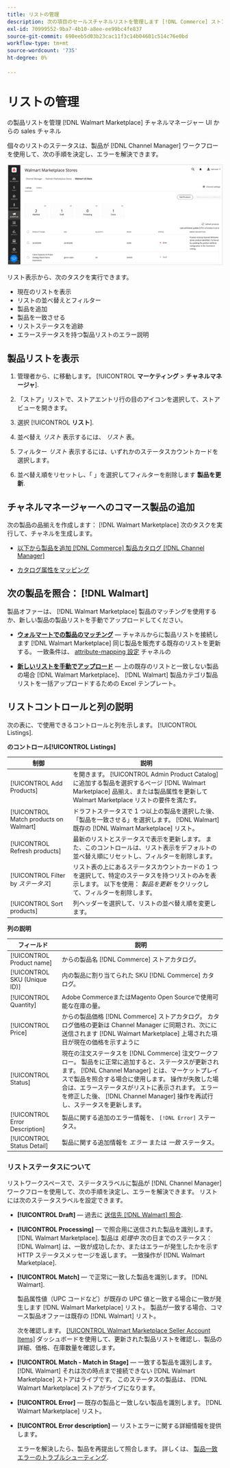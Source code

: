 ```yaml
---
title: リストの管理
description: 次の項目のセールスチャネルリストを管理します [!DNL Commerce] ストアを Channel Manager(Adobe CommerceとMagento Open Source) で保存します。
exl-id: 70999552-9ba7-4b10-a8ee-ee99bc4fe837
source-git-commit: 690eeb5d03b23cac11f3c14b04601c514c76e0bd
workflow-type: tm+mt
source-wordcount: '735'
ht-degree: 0%

---
```


# リストの管理

の製品リストを管理 [!DNL Walmart Marketplace] チャネルマネージャー UI からの sales チャネル

個々のリストのステータスは、製品が [!DNL Channel Manager] ワークフローを使用して、次の手順を決定し、エラーを解決できます。

![接続されたセールスチャネルのリストページ](assets/listings-dashboard-view.png)

リスト表示から、次のタスクを実行できます。

* 現在のリストを表示
* リストの並べ替えとフィルター
* 製品を追加
* 製品を一致させる
* リストステータスを追跡
* エラーステータスを持つ製品リストのエラー説明

## 製品リストを表示

1. 管理者から、に移動します。 [!UICONTROL **マーケティング** > **チャネルマネージャ**].

1. 「ストア」リストで、ストアエントリ行の目のアイコンを選択して、ストアビューを開きます。

1. 選択 [!UICONTROL **リスト**].

1. 並べ替え *リスト* 表示するには、 *リスト* 表。

1. フィルター *リスト* 表示するには、いずれかのステータスカウントカードを選択します。

1. 並べ替え順をリセットし、「 」を選択してフィルターを削除します **製品を更新**.

## チャネルマネージャーへのコマース製品の追加

次の製品の品揃えを作成します： [!DNL Walmart Marketplace] 次のタスクを実行して、チャネルを生成します。

* [以下から製品を追加 [!DNL Commerce] 製品カタログ [!DNL Channel Manager]](add-products-to-channel-store.md)

* [カタログ属性をマッピング](map-catalog-attributes.md#configure-product-attribute-settings)

## 次の製品を照合： [!DNL Walmart]

製品オファーは、 [!DNL Walmart Marketplace] 製品のマッチングを使用するか、新しい製品の製品リストを手動でアップロードしてください。

* **[ウォルマートでの製品のマッチング](connect-listings-to-marketplace.md)** — チャネルからに製品リストを接続します [!DNL Walmart Marketplace] 同じ製品を販売する既存のリストを更新する。 一致条件は、 [attribute-mapping 設定](map-catalog-attributes.md) チャネルの

* **[新しいリストを手動でアップロード](connect-listings-to-marketplace.md#upload-new-product-listings)** — 上の既存のリストと一致しない製品の場合 [!DNL Walmart Marketplace]、 [!DNL Walmart] 製品カテゴリ製品リストを一括アップロードするための Excel テンプレート。

## リストコントロールと列の説明

次の表に、で使用できるコントロールと列を示します。 [!UICONTROL Listings].

**のコントロール[!UICONTROL Listings]**

| **制御** | **説明** |
|----------------------------------------|--------------------------------------------------------------------------------------------------------------------------------------------------------------------------------------------------------------|
| [!UICONTROL Add Products] | を開きます。 [!UICONTROL Admin Product Catalog] に追加する製品を選択するページ [!DNL Walmart Marketplace] 品揃え、または製品属性を更新して Walmart Marketplace リストの要件を満たす。 |
| [!UICONTROL Match products on Walmart] | ドラフトステータスで 1 つ以上の製品を選択した後、「製品を一致させる」を選択します。 [!DNL Walmart] 既存の [!DNL Walmart Marketplace] リスト。 |
| [!UICONTROL Refresh products] | 最新のリストとステータスで表示を更新します。 また、このコントロールは、リスト表示をデフォルトの並べ替え順にリセットし、フィルターを削除します。 |
| [!UICONTROL Filter by *ステータス*] | リスト表の上にあるステータスカウントカードの 1 つを選択して、特定のステータスを持つリストのみを表示します。 以下を使用： *製品を更新* をクリックして、フィルターを削除します。 |
| [!UICONTROL Sort products] | 列ヘッダーを選択して、リストの並べ替え順を変更します。 |


**列の説明**

| **フィールド** | **説明** |
|--------------------------------|-------------------------------------------------------------------------------------------------------------------------------------------------------------------------------------------------------------------------------------------------------------------------------------------------------------------------------------------------------------------|
| [!UICONTROL Product name] | からの製品名 [!DNL Commerce] ストアカタログ。 |
| [!UICONTROL SKU (Unique ID)] | 内の製品に割り当てられた SKU [!DNL Commerce] カタログ。 |
| [!UICONTROL  Quantity] | Adobe CommerceまたはMagento Open Sourceで使用可能な在庫の量。 |
| [!UICONTROL Price] | からの製品価格 [!DNL Commerce] ストアカタログ。 カタログ価格の更新は Channel Manager に同期され、次にに送信されます [!DNL Walmart Marketplace]  上場された項目が現在の価格を示すように |
| [!UICONTROL Status] | 現在の注文ステータスを [!DNL Commerce] 注文ワークフロー。 製品をに正常に追加すると、ステータスが更新されます。 [!DNL Channel Manager] とは、マーケットプレイスで製品を照合する場合に使用します。 操作が失敗した場合は、エラーステータスがリストに表示されます。 エラーを修正した後、 [!DNL Channel Manager] 操作を再試行し、ステータスを更新します。 |
| [!UICONTROL Error Description] | 製品に関する追加のエラー情報を、 `[!DNL Error]` ステータス。 |
| [!UICONTROL Status Detail] | 製品に関する追加情報を *エラー* または *一致* ステータス。 |

### リストステータスについて

リストワークスペースで、ステータスラベルに製品が [!DNL Channel Manager] ワークフローを使用して、次の手順を決定し、エラーを解決できます。 リストには次のステータスラベルを設定できます。

* **[!UICONTROL Draft]** — 過去に [送信先 [!DNL Walmart] 照合](connect-listings-to-marketplace.md#match-products).

* **[!UICONTROL Processing]** — で照合用に送信された製品を識別します。 [!DNL Walmart Marketplace]. 製品は *処理中* 次の日までのステータス： [!DNL Walmart] は、一致が成功したか、またはエラーが発生したかを示す HTTP ステータスメッセージを返します。 一致操作が [!DNL Walmart Marketplace].

* **[!UICONTROL Match]** — で正常に一致した製品を識別します。 [!DNL Walmart].

   製品属性値（UPC コードなど）が既存の UPC 値と一致する場合に一致が発生します [!DNL Walmart Marketplace] リスト。 製品が一致する場合、コマース製品オファーは既存の [!DNL Walmart] リスト。

   次を確認します。 [[!UICONTROL Walmart Marketplace Seller Account Items]](https://seller.walmart.com/items-and-inventory/manage-items) ダッシュボードを使用して、更新された製品リストを確認し、製品の詳細、価格、在庫数量を確認します。

* **[!UICONTROL Match - Match in Stage]** — 一致する製品を識別します。 [!DNL Walmart] それは次の時点まで接続できない [!DNL Walmart Marketplace] ストアはライブです。 このステータスの製品は、 [!DNL Walmart Marketplace] ストアがライブになります。

* **[!UICONTROL Error]** — 既存の製品と一致しない製品を識別します。 [!DNL Walmart Marketplace] リスト。

* **[!UICONTROL Error description]** — リストエラーに関する詳細情報を提供します。

   エラーを解決したら、製品を再提出して照合します。 詳しくは、 [製品一致エラーのトラブルシューティング](connect-listings-to-marketplace.md#troubleshoot-product-match-errors).
